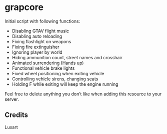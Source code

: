 # grapcore
Initial script with following functions:
+ Disabling GTAV flight music
+ Disabling auto reloading
+ Fixing flashlight on weapons
+ Fixing fire extinguisher
+ Ignoring player by world
+ Hiding ammunition count, street names and crosshair
+ Animated surrendering (Hands up)
+ Functional vehicle brake lights
+ Fixed wheel positioning when exiting vehicle
+ Controlling vehicle sirens, changing seats
+ Holding F while exiting will keep the engine running

Feel free to delete anything you don’t like when adding this resource to your server.

## Credits
Luxart
